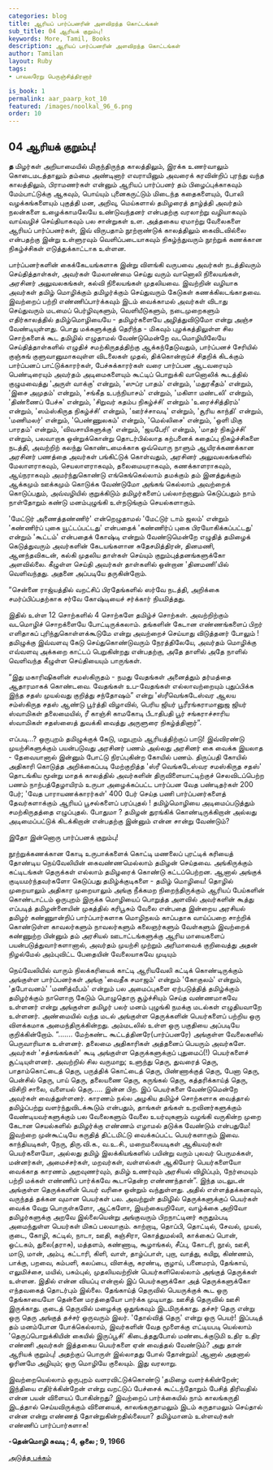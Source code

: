 ```yaml
---
categories: blog
title: ஆரியப் பார்ப்பனரின் அளவிறந்த கொட்டங்கள்
sub_title: 04 ﻿ஆரியக் குறும்பு!
keywords: More, Tamil, Books
description: ஆரியப் பார்ப்பனரின் அளவிறந்த கொட்டங்கள்
author: Tamilan
layout: Ruby
tags:
- பாவலரேறு பெருஞ்சித்திரனார் 

is_book: 1
permalink: aar_paarp_kot_10
featured: /images/noolkal_96_6.png
order: 10
---
```



## 04 ﻿ஆரியக் குறும்பு!

**த** மிழர்கள் அறியாமையில் மிகுந்திருந்த காலத்திலும், இரக்க உணர்வாலும் கொடைமடத்தாலும் தம்மை அண்டினார் எவராயினும் அவரைக் கரவின்றிப் புரந்து வந்த காலத்திலும், பிராமணர்கள் என்னும் ஆரியப் பார்ப்பனர் தம் பிழைப்புக்காகவும் மேம்பாட்டுக்கு ஆகவும், பொய்யும் புனைகருட்டும் மிடைந்த கதைகளையும், போலி வழக்கங்களையும் புகுத்தி மன, அறிவு, மெய்களால் தமிழரைத் தாழ்த்தி அவர்தம் நலன்களை உழைக்காமலேயே உண்டுவந்தனர் என்பதற்கு வரலாற்று வழியாகவும் வாய்வழிச் செய்தியாகவும் பல சான்றுகள் உள. அத்தகைய ஏமாற்று வேலைகளை ஆரியப் பார்ப்பனர்கள், இவ் விருபதாம் நூற்றாண்டுக் காலத்திலும் கைவிடவில்லை என்பதற்கு இன்று உள்ளுரவும் வெளிப்படையாகவும் நிகழ்ந்துவரும் நூற்றுக் கணக்கான நிகழ்ச்சிகள் எடுத்துக்காட்டாக உள்ளன.

பார்ப்பனர்களின் கைக்கேடயங்களாக இன்று விளங்கி வருபவை அவர்கள் நடத்திவரும் செய்தித்தாள்கள், அவர்கள் மேலாண்மை செய்து வரும் வானொலி நிலையங்கள், அரசினர் அலுவலகங்கள், கல்வி நிலையங்கள் முதலியவை. இவற்றின் வழியாக அவர்கள் தமிழ் மொழிக்கும் தமிழர்க்கும் செய்துவரும் கேடுகள் கணக்கிலடங்காதவை. இவற்றைப் பற்றி எண்ணிப்பார்க்கவும் இடம் வைக்காமல் அவர்கள் விடாது செய்துவரும் மடமைப் பெர்ழிவுகளும், வெளியீடுகளும், நடைமுறைகளும் எதிர்காலத்தில் தமிழ்மொழியையே - தமிழர்களையே அழித்துவிடுமோ என்று அஞ்ச வேண்டியுள்ளது. பொது மக்களுக்குத் தெரிந்த - மிகவும் புழக்கத்திலுள்ள சில சொற்களைக் கூட தமிழில் எழுதாமல் வேண்டுமென்றே வடமொழியிலேயே செய்தித்தாள்களில் எழுதிச் சமற்கிருதத்திற்கு ஆக்கந்தேடுவதும், பார்ப்பனச் சேரியில் குஞ்சுங் குளுவானுமாகவுள்ள விடலைகள் முதல், திக்கொன்றாய்ச் சிதறிக் கிடக்கும் பார்ப்பனப் பாட்டுக்காரர்கள், பேச்சுக்காரர்கள் வரை பார்ப்பன ஆடவரையும் பெண்டிரையும் அவர்தம் அடிமைகளையும் கூட்டிப் பொறுக்கி வானொலிக் கூடத்தில் குழுமவைத்து 'அருள் வாக்கு' என்றும், 'ஸுப்ர பாதம்' என்றும், 'மதுரகீதம்' என்றும், 'இசை அமுதம்' என்றும், 'சங்கீத உபந்நியாசம்' என்றும், 'மகிளா மண்டலி' என்றும், 'திண்ணைப் பேச்சு' என்றும், 'சிறுவர் கதம்ப நிகழ்ச்சி' என்றும் 'உரைச்சித்திரம்' என்றும், 'ஸம்ஸ்கிருத நிகழ்ச்சி' என்றும், 'ஊர்ச்சாவடி' என்றும், 'சூரிய காந்தி' என்றும், 'மணிமலர்' என்றும், 'பெண்ணுலகம்' என்றும், 'மெல்லிசை' என்றும், 'ஒளி மிகு பாரதம்' என்றும், 'விவசாயிகளுக்கு' என்றும், 'ஜயபேரி' என்றும், 'மாதர் நிகழ்ச்சி' என்றும், பலவாறாக ஒன்றுக்கொன்று தொடர்பில்லாத கற்பனைக் கதைப்பு நிகழ்ச்சிகளை நடத்தி, அவற்றிற் கலந்து கொண்டமைக்காக ஒவ்வொரு நாளும் ஆயிரக்கணக்கான அரசினர் பணத்தை அவர்கள் பங்கிட்டுக் கொள்வதும், அரசினர் அலுவலகங்களில் மேலாளராகவும், செயலாளராகவும், தலைமையராகவும், கணக்காளராகவும், ஆய்நராகவும் அமர்ந்துகொண்டு எங்கெங்கெல்லாம் தமக்கும் தம் இனத்துக்கும் ஆக்கமும் ஊக்கமும் கொடுக்க வேண்டுமோ அங்கங் கெல்லாம் அவற்றைக் கொடுப்பதும், அவ்வழியில் குறுக்கிடும் தமிழர்களைப் பல்லாற்றானும் கெடுப்பதும் நாம் நாள்தோறும் கண்டு மனம்புழுங்கி உள்நடுங்கும் செயல்களாகும்.

'மேட்டுர் அணைத்தண்ணிர்' என்றெழுதாமல் 'மேட்டுர் டாம் ஜலம்' என்றும் 'கண்ணிர்ப் புகை யூட்டப்பட்டது' என்பதைக் 'கண்ணிர்ப் புகை பிரயோகிக்கப்பட்டது' என்றும் 'கூட்டம்' என்பதைக் கோஷ்டி என்றும் வேண்டுமென்றே எழுதித் தமிழைக் கெடுத்துவரும் அவர்களின் கேடயங்களான சுதேசமித்திரன், தினமணி, ஆனந்தவிகடன், கல்கி முதலிய தாள்கள் செய்யும் குறும்புத்தனங்களுக்கோ அளவில்லை. கீழுள்ள செய்தி அவர்கள் தாள்களில் ஒன்றான 'தினமணி'யில் வெளிவந்தது. அதனை அப்படியே தருகின்றோம்.

“சென்னை ராஜ்யத்தில் வறட்சிப் பிரதேங்களில் ஸர்வே நடத்தி, அறிக்கை சமர்ப்பிப்பதற்காக சர்வே கோஷ்டியைச் சர்க்கார் நியமித்தது.

இதில் உள்ள 12 சொற்களில் 4 சொற்களே தமிழ்ச் சொற்கள். அவற்றிற்கும் வடமொழிச் சொறக்ளையே போட்டிருக்கலாம். தங்களின் கேடான எண்ணங்களைப் பிறர் எளிதாகப் புரிந்துகொள்ளக்கூடுமே என்று அவற்றைச் செய்யாது விடுத்தனர் போலும் ! தமிழுக்கு இவ்வளவு கேடு செய்துகொண்டுவரும் நேரத்திலேயே, அவர்தம் மொழிக்கு எவ்வளவு அக்கறை காட்டப் பெறுகின்றது என்பதற்கு, அதே தாளில் அதே நாளில் வெளிவந்த கீழுள்ள செய்தியையும் பாருங்கள்.

“இது மகாரிஷிகளின் சமஸ்கிருதம் - நமது வேதங்கள் அனைத்தும் தர்மத்தை ஆதாரமாகக் கொண்டவை. வேதங்கள் உப-வேதங்கள் எல்லாவற்றையும் புதுப்பிக்க இந்த சதஸ் முயல்வது குறித்து சந்தோஷம்” என்று 'ஸ்ரீவெங்கடேஸ்வர ஆலய சம்ஸ்கிருத சதஸ் ஆண்டு பூர்த்தி விழாவில், பெரிய ஜியர் பூரீரங்கராமானுஜ ஜியர் ஸ்வாமிகள் தலைமையில், ரீ காஞ்சி காமகோடி பீடாதிபதி பூர் சங்கராச்சாரிய ஸ்வாமிகள் சதஸ்ஸைத் துவக்கி வைத்து அருளுரை நிகழ்த்தினார்”.

எப்படி...? ஒருபுறம் தமிழுக்குக் கேடு, மறுபுறம் ஆரியத்திற்குப் பாடு! இவ்விரண்டு முயற்சிகளுக்கும் பயன்படுவது அரசினர் பணம் அல்லது அரசினர் கை வைக்க இயலாத - தேவையானால் இன்னும் போட்டு நிரப்புகின்ற கோயில் பணம். திருப்பதி கோயில் அதிகாரி கொடுத்த அறிக்கைப்படி மேற்குறித்த 'ஸ்ரீ வெங்கடேஸ்வர சமஸ்கிருத சதஸ்' தொடங்கிய மூன்று மாதக் காலத்தில் அவர்களின் திருவிளையாட்டிற்குச் செலவிடப்பெற்ற பணம் நாற்பத்தேழாயிரம் உருபா அழைக்கப்பட்ட பார்ப்பன வேத பண்டிதர்கள் 200 பேர்; 'வேத பாராயணக்காரர்கள்' 400 பேர் செய்த பணி பார்ப்பனர்களைத் தேவர்களாக்கும் ஆரியப் பூசல்களைப் பரப்புதல் ! தமிழ்மொழியை அடிமைப்படுத்தும் சமற்கிருதத்தை எழுப்புதல். போதுமா ? தமிழன் துரங்கிக் கொண்டிருக்கிறான் அல்லது அடிமைப்பட்டுக் கிடக்கிறான் என்பதற்கு இன்னும் என்ன சான்று வேண்டும்?

இதோ இன்னொரு பார்ப்பனக் குறும்பு!

நூற்றுக்கணக்கான கோடி உருபாக்களைக் கொட்டி மணலைப் புரட்டிக் கரியைத் தோண்டிய நெய்வேலியின் கைவண்ணமெல்லாம் தமிழன் செய்தவை. அங்கிருக்கும் கட்டிடங்கள் தெருக்கள் எல்லாம் தமிழரைக் கொண்டு கட்டப்பெற்றன. ஆனால் அங்குக் குடியமர்ந்தவர்களோ கெடுப்பது தமிழ்க்குடிகளை - தமிழ் மொழியை! தொழில் முறையாலும் அதிகார முறையாலும் அங்கு நீக்கமற நிறைந்திருக்கும் ஆரியப் பேய்களின் கொண்டாட்டம் ஒருபுறம் இருக்க மொழியைப் பொறுத்த அளவில் அவர்களின் கூத்து எப்படித் தமிழன்னையின் முகத்தில் கரிபூசும் வேலை என்பதை இன்றைய அரசியல் தமிழர் கண்ணுான்றிப் பார்ப்பார்களாக மொழிநலம் காப்பதாக வாய்ப்பறை சாற்றிக் கொண்டுள்ள காவலர்களும் நாவலர்களும் கலைஞர்களும் வேள்களும் இவற்றைக் கண்ணுற்ற பின்னும் தம் அரசியல் ஊடாட்டங்களுக்கு ஆரிய மாயைகளைப் பயன்படுத்துவார்களானால், அவர்தம் முயற்சி முற்றும் அரிமாவைக் குறிவைத்து அதன் நிழல்மேல் அம்புவிட்ட பேதையின் வேலையாகவே முடியும்

நெய்வேலியில் வாரும் நிலக்கரியைக் காட்டி ஆரியவேலி கட்டிக் கொண்டிருக்கும் அங்குள்ள பார்ப்பனர்கள் அங்கு 'வைதீக சமாஜம்' என்றும் 'கோகுலம்' என்றும், 'தபோவனம்' 'மணித்வீபம்' என்றும் பல அமைப்புகளை ஏற்படுத்தித் தமிழ்க்கும் தமிழர்க்கும் நாளொரு கேடும் பொழுதொரு சூழ்ச்சியும் செய்த வண்ணமாகவே உள்ளனர் என்று அங்குள்ள தமிழர் பலர் மனம் புழுங்கி நமக்கு மடல்கள் எழுதியவாறே உள்ளனர். அண்மையில் வந்த மடல் அங்குள்ள தெருக்களின் பெயர்களைப் பற்றிய ஒரு விளக்கமாக அமைந்திருக்கின்றது. அம்மடலில் உள்ள ஒரு பகுதியை அப்படியே குறிக்கின்றோம். “....... மேற்கண்ட கூட்டத்தினரே(பார்ப்பனரே) அங்குள்ள வேலைகளில் பெருவாரியாக உள்ளனர். தலைமை அதிகாரிகள் அத்தனைப் பெயரும் அவர்களே. அவர்கள் 'சத்சங்கங்கள்' கூடி அங்குள்ள தெருக்களுக்குப் புதுமைப்(!) பெயர்களைச் சூட்டியுள்ளனர். அவற்றில் சில வருமாறு; உளுந்து தெரு, துவரைத் தெரு, பாதாம்கொட்டைத் தெரு, பருத்திக் கொட்டைத் தெரு, பிண்ணாக்குத் தெரு, பேனா தெரு, பென்சில் தெரு, பாய் தெரு, தலையணை தெரு, கருங்கல் தெரு, கத்தரிக்காய்த் தெரு, விசிறி சாலை, வளையல் தெரு..... இன்ன பிற. இப் பெயர்களை வேண்டுமென்றே அவர்கள் வைத்துள்ளனர். காரணம் நல்ல அழகிய தமிழ்ச் சொற்களாக வைத்தால் தமிழ்ப்பற்று வளர்ந்துவிடக்கூடும் என்பதும், தாங்கள் தங்கள் உறவினர்களுக்கும் வேண்டியவர்களுக்கும் பல வேலைகளும் வேலை உயர்வுகளும் வழங்கி வருகின்ற முறை கேடான செயல்களில் தமிழர்க்கு எண்ணம் எழாமல் தடுக்க வேண்டும் என்பதுமே! இவற்றை முன்கூட்டியே கருதித் திட்டமிட்டு வைக்கப்பட்ட பெயர்களாகும் இவை. காந்தியடிகள், நேரு, திரு.வி.க., வ.உ.சி., மறைமலையடிகள் ஆகியவர்கள் பெயர்களையோ, அல்லது தமிழ் இலக்கியங்களில் பயின்று வரும் புலவர் பெருமக்கள், மன்னர்கள், அமைச்சர்கள், மறவர்கள், வள்ளல்கள் ஆகியோர் பெயர்களையோ வைக்காத காரணம் அறவுணர்வும், தமிழ் உணர்வும் அரசியல் விழிப்பும், நேர்மையும் பற்றி மக்கள் எண்ணிப் பார்க்கவே கூடாதென்ற எண்ணந்தான்”. இந்த மடலுடன் அங்குள்ள தெருக்களின் பெயர் வரிசை ஒன்றும் வந்துள்ளது. அதில் எள்ளத்தக்கனவும், வருந்தத் தக்கன வுமான பெயர்கள் பல. அவற்றுள் தமிழில் தெருக்களுக்குப் பெயர்கள் வைக்க வேறு பொருள்களோ, ஆட்களோ, இயற்கையறிவோ, வாழ்க்கை அறிவோ தமிழர்களுக்கு அறவே இல்லையென்று அங்குவரும் பிறநாட்டினர் கருதும்படி அமைந்துள்ள பெயர்கள் மிகப் பலவாகும்.
காற்றாடி, தொப்பி, தொட்டில், சேவல், முயல், குடை, கோழி, கட்டில், நாடா, ஊதி, கஞ்சிரா, கொத்துமல்லி, காக்கைப் பொன், ஒட்டகம், துலை(தராசு), மத்தளம், கண்ணாடி, கூழாங்கல், சீப்பு, கோடரி, நூல், ஊசி, மாடு, மான், அம்பு, கட்டாரி, கிளி, வாள், தாழ்ப்பாள், புறா, வாத்து, கயிறு, கிண்ணம், பாக்கு, பறவை, கம்பளி, கலப்பை, விளக்கு, கரண்டி, குழாய், பனைமரம், தேங்காய், எலுமிச்சை, மயில், பசும்புல், முதலியவற்றின் பெயர்களிலெல்லாம் அங்குத் தெருக்கள் உள்ளன. இதில் என்ன வியப்பு என்றால் இப் பெயர்களுக்கோ அத் தெருக்களுக்கோ எந்தவகைத் தொடர்பும் இல்லை. தேங்காய்த் தெருவில் பெயருக்குக் கூட ஒரு தேங்காயையோ தென்னை மரத்தையோ பார்க்க முடியாது. ஊசித் தெருவில் ஊசி இருக்காது. குடைத் தெருவில் மழைக்கு ஒதுங்கவும் இடமிருக்காது. தச்சர் தெரு என்று ஒரு தெரு அங்குத் தச்சர் ஒருவரும் இலர். 'தோல்வித் தெரு' என்று ஒரு பெயர்! இப்படித் தம் மனம்போன போக்கெல்லாம், இவர்களின் வேத மூளைக்கு எட்டியபடி யெல்லாம் 'தெருப்பொறுக்கியின் கையில் இருப்பூசி' கிடைத்ததுபோல் மண்டைக்குடுமி உதிர உதிர எண்ணி அவர்கள் இத்தகைய பெயர்களை ஏன் வைத்தல் வேண்டும்? அது தான் ஆரியக் குறும்பு! அதற்குப் பொருள் இல்லாதது போல் தோன்றும்! ஆனால் அதனால் ஓரினமே அழியும்; ஒரு மொழியே குலையும். இது வரலாறு.

இவற்றையெல்லாம் ஒருபுறம் வளரவிட்டுக்கொண்டு 'தமிழை வளர்க்கின்றேன்; இந்தியை எதிர்க்கின்றேன் என்று வறட்டுப் பேச்சைக் கூட்டந்தோறும் பேசித் திரிவதில் என்ன பயன் விளையப் போகின்றது? இவற்றைப் பார்க்கையில் நாம் காலங்கருதி இடத்தால் செய்யவிருக்கும் வினையைக், காலங்கருதாமலும் இடம் கருதாமலும் செய்தால் என்ன என்று எண்ணத் தோன்றுகின்றதில்லையா? தமிழ்மானம் உள்ளவர்கள் எண்ணிப் பார்ப்பார்களாக!

**-தென்மொழி சுவடி ; 4, ஒலை ; 9, 1966**

[அடுத்த பக்கம்](aar_paarp_kot_11)
